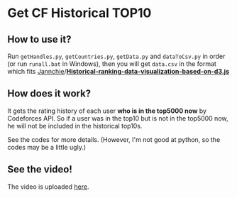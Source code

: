 # Get CF Historical TOP10

## How to use it?

Run `getHandles.py`, `getCountries.py`, `getData.py` and `dataToCsv.py` in order (or run `runall.bat` in Windows), then you will get `data.csv` in the format which fits [Jannchie](https://github.com/Jannchie)/[**Historical-ranking-data-visualization-based-on-d3.js**](https://github.com/Jannchie/Historical-ranking-data-visualization-based-on-d3.js)

## How does it work?

It gets the rating history of each user **who is in the top5000 now** by Codeforces API. So if a user was in the top10 but is not in the top5000 now, he will not be included in the historical top10s.

See the codes for more details. (However, I'm not good at python, so the codes may be a little ugly.)

## See the video!

The video is uploaded [here](https://www.bilibili.com/video/av43450831/).